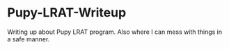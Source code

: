 # Pupy-LRAT-Writeup
Writing up about Pupy LRAT program. Also where I can mess with things in a safe manner. 
